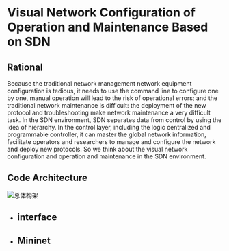 # Visual Network Configuration of Operation and Maintenance Based on SDN
## Rational
Because the traditional network management network equipment configuration is tedious, it needs to use the command line to configure one by one, manual operation will lead to the risk of operational errors; and the traditional network maintenance is difficult: the deployment of the new protocol and troubleshooting make network maintenance a very difficult task. In the SDN environment, SDN separates data from control by using the idea of hierarchy. In the control layer, including the logic centralized and programmable controller, it can master the global network information, facilitate operators and researchers to manage and configure the network and deploy new protocols. So we think about the visual network configuration and operation and maintenance in the SDN environment.

## Code Architecture
![总体构架](https://img-blog.csdnimg.cn/20200113124354198.png?x-oss-process=image/watermark,type_ZmFuZ3poZW5naGVpdGk,shadow_10,text_aHR0cHM6Ly9ibG9nLmNzZG4ubmV0L3dlaXhpbl80MzkyNDg4NQ==,size_16,color_FFFFFF,t_70)
- interface
  - 
 
- Mininet 
  - 

## 
